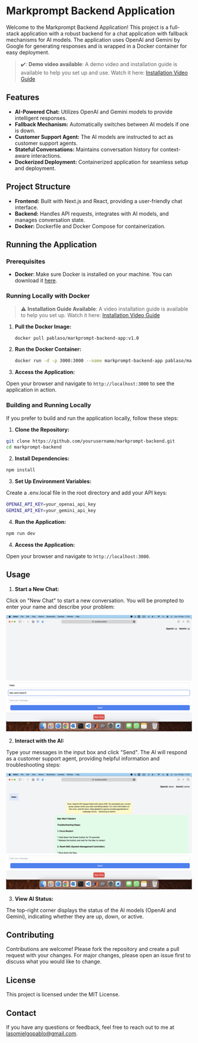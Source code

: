 # Markprompt Backend Application

Welcome to the Markprompt Backend Application! This project is a full-stack application with a robust backend for a chat application with fallback mechanisms for AI models. The application uses OpenAI and Gemini by Google for generating responses and is wrapped in a Docker container for easy deployment.


> ✔️: **Demo video available**: A demo video and installation guide is available to help you set up and use. Watch it here: [Installation Video Guide](https://youtu.be/Oeo9TmnhqRU)



## Features

- **AI-Powered Chat:** Utilizes OpenAI and Gemini models to provide intelligent responses.
- **Fallback Mechanism:** Automatically switches between AI models if one is down.
- **Customer Support Agent:** The AI models are instructed to act as customer support agents.
- **Stateful Conversations:** Maintains conversation history for context-aware interactions.
- **Dockerized Deployment:** Containerized application for seamless setup and deployment.

## Project Structure

- **Frontend:** Built with Next.js and React, providing a user-friendly chat interface.
- **Backend:** Handles API requests, integrates with AI models, and manages conversation state.
- **Docker:** Dockerfile and Docker Compose for containerization.

## Running the Application

### Prerequisites

- **Docker**: Make sure Docker is installed on your machine. You can download it [here](https://www.docker.com/get-started).

### Running Locally with Docker

> :warning: **Installation Guide Available**: A video installation guide is available to help you set up. Watch it here: [Installation Video Guide](https://youtu.be/Oeo9TmnhqRU)

1. **Pull the Docker Image:**

   ```bash
   docker pull pablaso/markprompt-backend-app:v1.0
   ```
2. **Run the Docker Container:**
   ```bash
   docker run -d -p 3000:3000 --name markprompt-backend-app pablaso/markprompt-backend-app:v1.0
   ```

3. **Access the Application:**

Open your browser and navigate to ```http://localhost:3000``` to see the application in action.


### Building and Running Locally
If you prefer to build and run the application locally, follow these steps:

1. **Clone the Repository:**

```bash
git clone https://github.com/yourusername/markprompt-backend.git
cd markprompt-backend
```

2. **Install Dependencies:**

```bash
npm install
```

3. **Set Up Environment Variables:**

Create a .env.local file in the root directory and add your API keys:

```bash
OPENAI_API_KEY=your_openai_api_key
GEMINI_API_KEY=your_gemini_api_key
```

4. **Run the Application:**

```bash
npm run dev
```

4. **Access the Application:**

Open your browser and navigate to ```http://localhost:3000```.


## Usage
1. **Start a New Chat:**

Click on "New Chat" to start a new conversation. You will be prompted to enter your name and describe your problem:

![GUI_start](imgs/GUI_start.png)

2. **Interact with the AI:**

Type your messages in the input box and click "Send". The AI will respond as a customer support agent, providing helpful information and troubleshooting steps:

![GUI_chat](imgs/GUI_chat.png)

3. **View AI Status:**

The top-right corner displays the status of the AI models (OpenAI and Gemini), indicating whether they are up, down, or active.

## Contributing
Contributions are welcome! Please fork the repository and create a pull request with your changes. For major changes, please open an issue first to discuss what you would like to change.

## License
This project is licensed under the MIT License.

## Contact
If you have any questions or feedback, feel free to reach out to me at lasomielgopablo@gmail.com.




   

